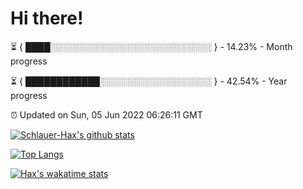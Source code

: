 # Hi there!

⏳ { ████░░░░░░░░░░░░░░░░░░░░░░░░░░ } - 14.23% - Month progress

⏳ { ████████████░░░░░░░░░░░░░░░░░░ } - 42.54% - Year progress

⏰ Updated on Sun, 05 Jun 2022 06:26:11 GMT


[![Schlauer-Hax's github stats](https://github-readme-stats.vercel.app/api?username=Schlauer-Hax&show_icons=true&theme=dark&count_private=true)](https://github.com/Schlauer-Hax)


[![Top Langs](https://github-readme-stats.vercel.app/api/top-langs/?username=Schlauer-Hax&layout=compact&theme=dark)](https://github.com/Schlauer-Hax?tab=repositories)


[![Hax's wakatime stats](https://github-readme-stats.vercel.app/api/wakatime?username=Hax&theme=dark)](https://wakatime.com/@Hax)

